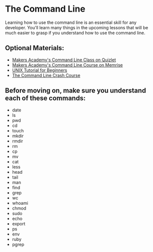 # The Command Line

Learning how to use the command line is an essential skill for any developer. You'll learn many things in the upcoming lessons that will be much easier to grasp if you understand how to use the command line.

## Optional Materials:
* [Makers Academy's Command Line Class on Quizlet](http://quizlet.com/join/CdxPSbF3Z)
* [Makers Academy's Command Line Course on Memrise](http://www.memrise.com/course/372930/command-line-basics-by-makers-academy/)
* [UNIX Tutorial for Beginners](http://www.ee.surrey.ac.uk/Teaching/Unix/)
* [The Command Line Crash Course](http://cli.learncodethehardway.org/book/)

## Before moving on, make sure you understand each of these commands:
* date
* ls
* pwd
* cd
* touch
* mkdir
* rmdir
* rm
* cp
* mv
* cat
* less
* head
* tail
* man
* find
* grep
* wc
* whoami
* chmod
* sudo
* echo
* export
* ps
* env
* ruby
* pgrep
